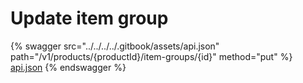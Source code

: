 # Update item group

{% swagger src="../../../../.gitbook/assets/api.json" path="/v1/products/{productId}/item-groups/{id}" method="put" %}
[api.json](../../../../.gitbook/assets/api.json)
{% endswagger %}
